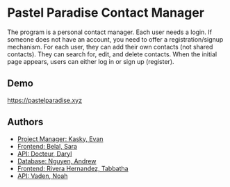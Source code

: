 
# Pastel Paradise Contact Manager

The program is a personal contact manager. Each user needs a login. If someone does not have an account, you need to offer a registration/signup mechanism. For each user, they can add their own contacts (not shared contacts). They can search for, edit, and delete contacts. When the initial page appears, users can either log in or sign up (register).


## Demo

https://pastelparadise.xyz


## Authors

- [Project Manager: Kasky, Evan](https://github.com/ekasky/)
- [Frontend: Belal, Sara]()
- [API: Docteur, Daryl]()
- [Database: Nguyen, Andrew]()
- [Frontend: Rivera Hernandez, Tabbatha]()
- [API: Vaden, Noah](https://github.com/Vryllon/)

